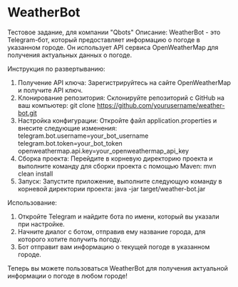 # WeatherBot
Тестовое задание, для компании "Qbots"
Описание:
WeatherBot - это Telegram-бот, который предоставляет информацию о погоде в указанном городе. Он использует API сервиса OpenWeatherMap для получения актуальных данных о погоде.

Инструкция по развертыванию:
1. Получение API ключа:
Зарегистрируйтесь на сайте OpenWeatherMap и получите API ключ.
2. Клонирование репозитория:
Склонируйте репозиторий с GitHub на ваш компьютер:
git clone https://github.com/yourusername/weather-bot.git
3. Настройка конфигурации:
Откройте файл application.properties и внесите следующие изменения:
telegram.bot.username=your_bot_username
telegram.bot.token=your_bot_token
openweathermap.api.key=your_openweathermap_api_key
4. Сборка проекта:
Перейдите в корневую директорию проекта и выполните команду для сборки проекта с помощью Maven:
mvn clean install
5. Запуск:
Запустите приложение, выполните следующую команду в корневой директории проекта:
java -jar target/weather-bot.jar

Использование:
1. Откройте Telegram и найдите бота по имени, который вы указали при настройке.
2. Начните диалог с ботом, отправив ему название города, для которого хотите получить погоду.
3. Бот отправит вам информацию о текущей погоде в указанном городе.
   
Теперь вы можете пользоваться WeatherBot для получения актуальной информации о погоде в любом городе!
